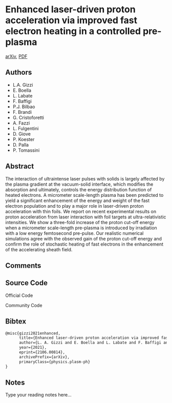 
# Enhanced laser-driven proton acceleration via improved fast electron heating in a controlled pre-plasma

[arXiv](https://arxiv.org/abs/2106.0814), [PDF](https://arxiv.org/pdf/2106.0814.pdf)

## Authors

- L.A. Gizzi
- E. Boella
- L. Labate
- F. Baffigi
- P.J. Bilbao
- F. Brandi
- G. Cristoforetti
- A. Fazzi
- L. Fulgentini
- D. Giove
- P. Koester
- D. Palla
- P. Tomassini

## Abstract

The interaction of ultraintense laser pulses with solids is largely affected by the plasma gradient at the vacuum-solid interface, which modifies the absorption and ultimately, controls the energy distribution function of heated electrons. A micrometer scale-length plasma has been predicted to yield a significant enhancement of the energy and weight of the fast electron population and to play a major role in laser-driven proton acceleration with thin foils. We report on recent experimental results on proton acceleration from laser interaction with foil targets at ultra-relativistic intensities. We show a three-fold increase of the proton cut-off energy when a micrometer scale-length pre-plasma is introduced by irradiation with a low energy femtosecond pre-pulse. Our realistic numerical simulations agree with the observed gain of the proton cut-off energy and confirm the role of stochastic heating of fast electrons in the enhancement of the accelerating sheath field.

## Comments



## Source Code

Official Code



Community Code



## Bibtex

```tex
@misc{gizzi2021enhanced,
      title={Enhanced laser-driven proton acceleration via improved fast electron heating in a controlled pre-plasma}, 
      author={L. A. Gizzi and E. Boella and L. Labate and F. Baffigi and P. J. Bilbao and F. Brandi and G. Cristoforetti and A. Fazzi and L. Fulgentini and D. Giove and P. Koester and D. Palla and P. Tomassini},
      year={2021},
      eprint={2106.00814},
      archivePrefix={arXiv},
      primaryClass={physics.plasm-ph}
}
```

## Notes

Type your reading notes here...

